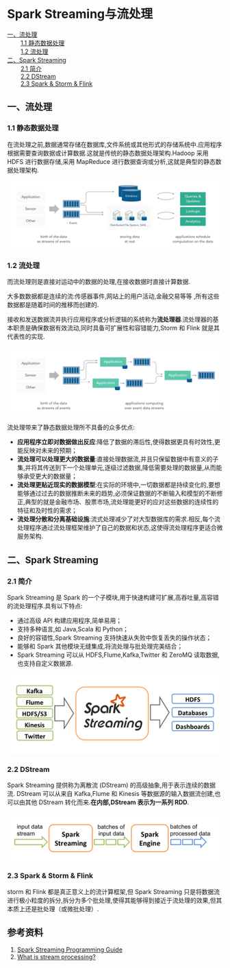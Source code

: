 # Spark Streaming与流处理

<nav>
<a href="#一流处理">一、流处理</a><br/>
&nbsp;&nbsp;&nbsp;&nbsp;&nbsp;&nbsp;&nbsp;&nbsp;<a href="#11-静态数据处理">1.1 静态数据处理</a><br/>
&nbsp;&nbsp;&nbsp;&nbsp;&nbsp;&nbsp;&nbsp;&nbsp;<a href="#12-流处理">1.2 流处理</a><br/>
<a href="#二Spark-Streaming">二、Spark Streaming</a><br/>
&nbsp;&nbsp;&nbsp;&nbsp;&nbsp;&nbsp;&nbsp;&nbsp;<a href="#21-简介">2.1 简介</a><br/>
&nbsp;&nbsp;&nbsp;&nbsp;&nbsp;&nbsp;&nbsp;&nbsp;<a href="#22-DStream">2.2 DStream</a><br/>
&nbsp;&nbsp;&nbsp;&nbsp;&nbsp;&nbsp;&nbsp;&nbsp;<a href="#23-Spark--Storm--Flink">2.3 Spark & Storm & Flink</a><br/>
</nav>

## 一、流处理

### 1.1 静态数据处理

在流处理之前,数据通常存储在数据库,文件系统或其他形式的存储系统中.应用程序根据需要查询数据或计算数据.这就是传统的静态数据处理架构.Hadoop 采用 HDFS 进行数据存储,采用 MapReduce 进行数据查询或分析,这就是典型的静态数据处理架构.

<div align="center"> <img  src="../pictures/01_data_at_rest_infrastructure.png"/> </div>



### 1.2 流处理

而流处理则是直接对运动中的数据的处理,在接收数据时直接计算数据.

大多数数据都是连续的流:传感器事件,网站上的用户活动,金融交易等等 ,所有这些数据都是随着时间的推移而创建的.

接收和发送数据流并执行应用程序或分析逻辑的系统称为**流处理器**.流处理器的基本职责是确保数据有效流动,同时具备可扩展性和容错能力,Storm 和 Flink 就是其代表性的实现.

<div align="center"> <img  src="../pictures/02_stream_processing_infrastructure.png"/> </div>



流处理带来了静态数据处理所不具备的众多优点:

 

- **应用程序立即对数据做出反应**:降低了数据的滞后性,使得数据更具有时效性,更能反映对未来的预期；
- **流处理可以处理更大的数据量**:直接处理数据流,并且只保留数据中有意义的子集,并将其传送到下一个处理单元,逐级过滤数据,降低需要处理的数据量,从而能够承受更大的数据量；
- **流处理更贴近现实的数据模型**:在实际的环境中,一切数据都是持续变化的,要想能够通过过去的数据推断未来的趋势,必须保证数据的不断输入和模型的不断修正,典型的就是金融市场、股票市场,流处理能更好的应对这些数据的连续性的特征和及时性的需求；
- **流处理分散和分离基础设施**:流式处理减少了对大型数据库的需求.相反,每个流处理程序通过流处理框架维护了自己的数据和状态,这使得流处理程序更适合微服务架构.



## 二、Spark Streaming

### 2.1 简介

Spark Streaming 是 Spark 的一个子模块,用于快速构建可扩展,高吞吐量,高容错的流处理程序.具有以下特点:

+ 通过高级 API 构建应用程序,简单易用；
+ 支持多种语言,如 Java,Scala 和 Python；
+ 良好的容错性,Spark Streaming 支持快速从失败中恢复丢失的操作状态；
+ 能够和 Spark 其他模块无缝集成,将流处理与批处理完美结合；
+ Spark Streaming 可以从 HDFS,Flume,Kafka,Twitter 和 ZeroMQ 读取数据,也支持自定义数据源.

<div align="center"> <img width="600px" src="../pictures/spark-streaming-arch.png"/> </div>

### 2.2 DStream

Spark Streaming 提供称为离散流 (DStream) 的高级抽象,用于表示连续的数据流. DStream 可以从来自 Kafka,Flume 和 Kinesis 等数据源的输入数据流创建,也可以由其他 DStream 转化而来.**在内部,DStream 表示为一系列 RDD**.

<div align="center"> <img width="600px"   src="../pictures/spark-streaming-flow.png"/> </div>



### 2.3 Spark & Storm & Flink

storm 和 Flink 都是真正意义上的流计算框架,但 Spark Streaming 只是将数据流进行极小粒度的拆分,拆分为多个批处理,使得其能够得到接近于流处理的效果,但其本质上还是批处理（或微批处理）.





## 参考资料

1. [Spark Streaming Programming Guide](https://spark.apache.org/docs/latest/streaming-programming-guide.html)
2. [What is stream processing?](https://www.ververica.com/what-is-stream-processing)

